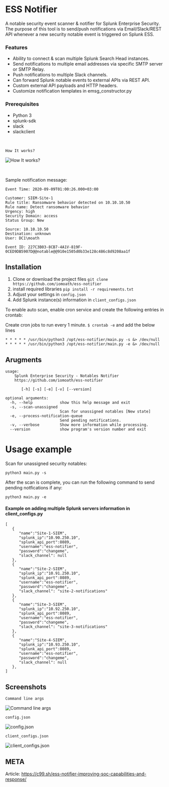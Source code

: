 # ESS Notifier
A notable security event scanner & notifier for Splunk Enterprise Security. The purpose of this tool is to send/push notifications via Email/Slack/REST API whenever a new security notable event is triggered on Splunk ESS.


### Features
* Ability to connect & scan multiple Splunk Search Head instances.
* Send notifications to multiple email addresses via specific SMTP server or SMTP Relay.
* Push notifications to multiple Slack channels.
* Can forward Splunk notable events to external APIs via REST API. 
* Custom external API payloads and HTTP headers.
* Customize notification templates in emsg_constructor.py


### Prerequisites
* Python 3
* splunk-sdk
* slack
* slackclient

<br>

```How It works?```

![How It works?](IMGS/ESS-Noitifier.png?raw=true "ESS Notifier Process Flow")

<br>

Sample notification message:

```
Event Time: 2020-09-09T01:00:26.000+03:00

Customer: SIEM-Site-1
Rule title: Ransomware behavior detected on 10.10.10.50
Rule name: Detect ransomware behavior
Urgency: high
Security Domain: access
Status Group: New

Source: 10.10.10.50
Destination: unknown
User: DC1\moath

Event ID: 227C3B03-8CB7-4A1V-819F-0CED9DB5907D@@notable@@910e1505d0b33e128c486c8d9208aa1f
```


## Installation

1. Clone or download the project files ```git clone https://github.com/iomoath/ess-notifier```
2. install required libraries ```pip install -r requirements.txt```
4. Adjust your settings in ```config.json```
5. Add Splunk instance(s) information in ```client_configs.json```


To enable auto scan, enable cron service and create the following entries in crontab:

Create cron jobs to run every 1 minute. ```$ crontab -e``` and add the below lines

```
* * * * * /usr/bin/python3 /opt/ess-notifier/main.py -s &> /dev/null
* * * * * /usr/bin/python3 /opt/ess-notifier/main.py -e &> /dev/null
```


## Arugments
```
usage: 
    Splunk Enterprise Security - Notables Notifier
    https://github.com/iomoath/ess-notifier
    
       [-h] [-s] [-e] [-v] [--version]

optional arguments:
  -h, --help            show this help message and exit
  -s, --scan-unassigned
                        Scan for unassigned notables [New state]
  -e, --process-notification-queue
                        Send pending notifications.
  -v, --verbose         Show more information while processing.
  --version             show program's version number and exit
```


# Usage example
Scan for unassigned security notables:
```
python3 main.py -s
```

After the scan is complete, you can run the following command to send pending notfications if any:
```
python3 main.py -e
```


#### Example on adding multiple Splunk servers information in client_configs.py

```
[
   {
      "name":"Site-1-SIEM",
      "splunk_ip":"10.90.250.10",
      "splunk_api_port":8089,
      "username":"ess-notifier",
      "password":"changeme",
      "slack_channel": null
   },
   {
      "name":"Site-2-SIEM",
      "splunk_ip":"10.91.250.10",
      "splunk_api_port":8089,
      "username":"ess-notifier",
      "password":"changeme",
      "slack_channel": "site-2-notifications"
   },
   {
      "name":"Site-3-SIEM",
      "splunk_ip":"10.92.250.10",
      "splunk_api_port":8089,
      "username":"ess-notifier",
      "password":"changeme",
      "slack_channel": "site-3-notifications"
   },
   {
      "name":"Site-4-SIEM",
      "splunk_ip":"10.93.250.10",
      "splunk_api_port":8089,
      "username":"ess-notifier",
      "password":"changeme",
      "slack_channel": null
   },
]

```


## Screenshots

```Command line args```

![Command line args](IMGS/ess-notifier-main.png?raw=true "Command line args")



```config.json```

![config.json](IMGS/config_json.png?raw=true "config.json")



```client_configs.json```

![client_configs.json](IMGS/config_json.png?raw=true "client_configs.json")

## META

Article: https://c99.sh/ess-notifier-improving-soc-capabilities-and-response/

